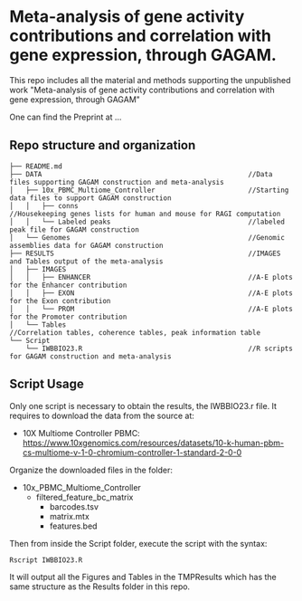 # Meta-analysis of gene activity contributions and correlation with gene expression, through GAGAM.

This repo includes all the material and methods supporting the unpublished work "Meta-analysis of gene activity contributions and correlation with gene expression, through GAGAM"

One can find the Preprint at ...

## Repo structure and organization

~~~~
├── README.md
├── DATA                                                   //Data files supporting GAGAM construction and meta-analysis
│   ├── 10x_PBMC_Multiome_Controller                       //Starting data files to support GAGAM construction
│   │   ├── conns                                          //Housekeeping genes lists for human and mouse for RAGI computation
│   │   └── Labeled peaks                                  //labeled peak file for GAGAM construction
│   └── Genomes                                            //Genomic assemblies data for GAGAM construction
├── RESULTS                                                //IMAGES and Tables output of the meta-analysis
│   ├── IMAGES                                             
│   │   ├── ENHANCER                                       //A-E plots for the Enhancer contribution
│   │   ├── EXON                                           //A-E plots for the Exon contribution
│   │   └── PROM                                           //A-E plots for the Promoter contribution                         
│   └── Tables                                             //Correlation tables, coherence tables, peak information table           
└── Script
    └── IWBBIO23.R                                         //R scripts for GAGAM construction and meta-analysis
~~~~

## Script Usage

Only one script is necessary to obtain the results, the IWBBIO23.r file.
It requires to download the data from the source at:
- 10X Multiome Controller PBMC: https://www.10xgenomics.com/resources/datasets/10-k-human-pbm-cs-multiome-v-1-0-chromium-controller-1-standard-2-0-0

Organize the downloaded files in the folder:
- 10x_PBMC_Multiome_Controller
  - filtered_feature_bc_matrix
    - barcodes.tsv
    - matrix.mtx
    - features.bed

Then from inside the Script folder, execute the script with the syntax:
```
Rscript IWBBIO23.R
```

It will output all the Figures and Tables in the TMPResults which has the same structure as the Results folder in this repo.



